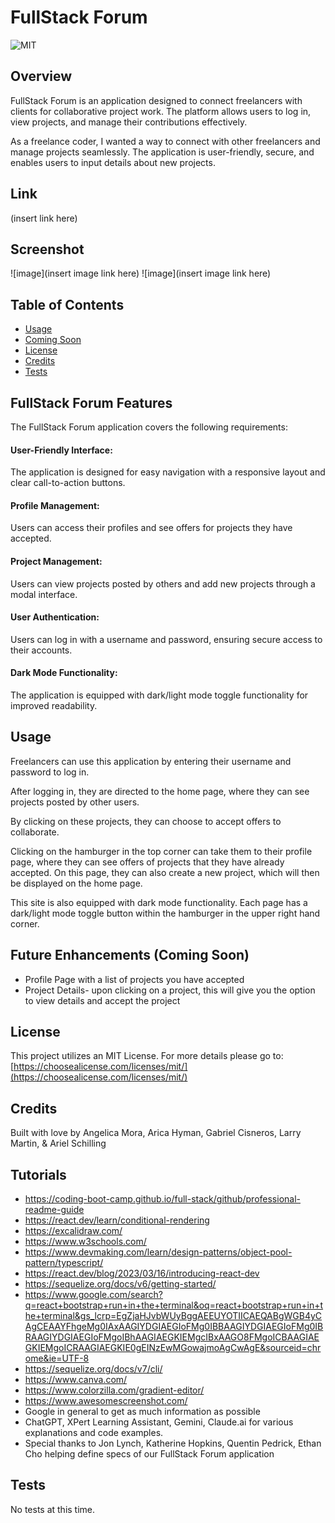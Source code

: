 # FullStack Forum

 ![MIT](https://img.shields.io/badge/License-MIT-blue)

## Overview

FullStack Forum is an application designed to connect freelancers with clients for collaborative project work. The platform allows users to log in, view projects, and manage their contributions effectively.

As a freelance coder, I wanted a way to connect with other freelancers and manage projects seamlessly. The application is user-friendly, secure, and enables users to input details about new projects.

## Link

(insert link here)

## Screenshot

![image](insert image link here)
![image](insert image link here)

 ## Table of Contents

  - [Usage](#usage)
  - [Coming Soon](#coming_soon)
  - [License](#license)
  - [Credits](#credits)
  - [Tests](#tests)

## FullStack Forum Features

The FullStack Forum application covers the following requirements:

#### User-Friendly Interface: 
The application is designed for easy navigation with a responsive layout and clear call-to-action buttons.
#### Profile Management: 
Users can access their profiles and see offers for projects they have accepted.
#### Project Management: 
Users can view projects posted by others and add new projects through a modal interface.
#### User Authentication: 
Users can log in with a username and password, ensuring secure access to their accounts.
#### Dark Mode Functionality: 
The application is equipped with dark/light mode toggle functionality for improved readability.


## Usage

Freelancers can use this application by entering their username and password to log in. 

After logging in, they are directed to the home page, where they can see projects posted by other users. 

By clicking on these projects, they can choose to accept offers to collaborate.

Clicking on the hamburger in the top corner can take them to their profile page, where they can see offers of projects that they have already accepted. 
On this page, they can also create a new project, which will then be displayed on the home page.

This site is also equipped with dark mode functionality. Each page has a dark/light mode toggle button within the hamburger in the upper right hand corner.

## Future Enhancements (Coming Soon)

- Profile Page with a list of projects you have accepted
- Project Details- upon clicking on a project, this will give you the option to view details and accept the project

## License

 This project utilizes an MIT License.
    For more details please go to: [https://choosealicense.com/licenses/mit/](https://choosealicense.com/licenses/mit/) 

## Credits

Built with love by Angelica Mora, Arica Hyman, Gabriel Cisneros, Larry Martin, & Ariel Schilling

## Tutorials

- https://coding-boot-camp.github.io/full-stack/github/professional-readme-guide
- https://react.dev/learn/conditional-rendering
- https://excalidraw.com/
- https://www.w3schools.com/
- https://www.devmaking.com/learn/design-patterns/object-pool-pattern/typescript/
- https://react.dev/blog/2023/03/16/introducing-react-dev
- https://sequelize.org/docs/v6/getting-started/
- https://www.google.com/search?q=react+bootstrap+run+in+the+terminal&oq=react+bootstrap+run+in+the+terminal&gs_lcrp=EgZjaHJvbWUyBggAEEUYOTIICAEQABgWGB4yCAgCEAAYFhgeMg0IAxAAGIYDGIAEGIoFMg0IBBAAGIYDGIAEGIoFMg0IBRAAGIYDGIAEGIoFMgoIBhAAGIAEGKIEMgcIBxAAGO8FMgoICBAAGIAEGKIEMgoICRAAGIAEGKIE0gEINzEwMGowajmoAgCwAgE&sourceid=chrome&ie=UTF-8
- https://sequelize.org/docs/v7/cli/
- https://www.canva.com/
- https://www.colorzilla.com/gradient-editor/
- https://www.awesomescreenshot.com/
- Google in general to get as much information as possible
- ChatGPT, XPert Learning Assistant, Gemini, Claude.ai for various explanations and code examples. 
- Special thanks to Jon Lynch, Katherine Hopkins, Quentin Pedrick, Ethan Cho helping define specs of our FullStack Forum application

 ## Tests

 No tests at this time.
